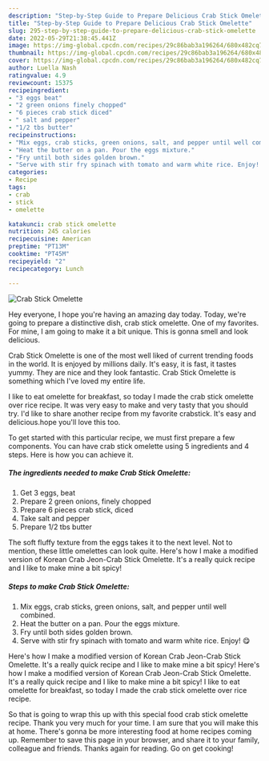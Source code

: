 ```yaml
---
description: "Step-by-Step Guide to Prepare Delicious Crab Stick Omelette"
title: "Step-by-Step Guide to Prepare Delicious Crab Stick Omelette"
slug: 295-step-by-step-guide-to-prepare-delicious-crab-stick-omelette
date: 2022-05-29T21:38:45.441Z
image: https://img-global.cpcdn.com/recipes/29c86bab3a196264/680x482cq70/crab-stick-omelette-recipe-main-photo.jpg
thumbnail: https://img-global.cpcdn.com/recipes/29c86bab3a196264/680x482cq70/crab-stick-omelette-recipe-main-photo.jpg
cover: https://img-global.cpcdn.com/recipes/29c86bab3a196264/680x482cq70/crab-stick-omelette-recipe-main-photo.jpg
author: Luella Nash
ratingvalue: 4.9
reviewcount: 15375
recipeingredient:
- "3 eggs beat"
- "2 green onions finely chopped"
- "6 pieces crab stick diced"
- " salt and pepper"
- "1/2 tbs butter"
recipeinstructions:
- "Mix eggs, crab sticks, green onions, salt, and pepper until well combined."
- "Heat the butter on a pan. Pour the eggs mixture."
- "Fry until both sides golden brown."
- "Serve with stir fry spinach with tomato and warm white rice. Enjoy! 😋"
categories:
- Recipe
tags:
- crab
- stick
- omelette

katakunci: crab stick omelette 
nutrition: 245 calories
recipecuisine: American
preptime: "PT13M"
cooktime: "PT45M"
recipeyield: "2"
recipecategory: Lunch

---
```



![Crab Stick Omelette](https://img-global.cpcdn.com/recipes/29c86bab3a196264/680x482cq70/crab-stick-omelette-recipe-main-photo.jpg)

Hey everyone, I hope you're having an amazing day today. Today, we're going to prepare a distinctive dish, crab stick omelette. One of my favorites. For mine, I am going to make it a bit unique. This is gonna smell and look delicious.

Crab Stick Omelette is one of the most well liked of current trending foods in the world. It is enjoyed by millions daily. It's easy, it is fast, it tastes yummy. They are nice and they look fantastic. Crab Stick Omelette is something which I've loved my entire life.

I like to eat omelette for breakfast, so today I made the crab stick omelette over rice recipe. It was very easy to make and very tasty that you should try. I&#39;d like to share another recipe from my favorite crabstick. It&#39;s easy and delicious.hope you&#39;ll love this too.


To get started with this particular recipe, we must first prepare a few components. You can have crab stick omelette using 5 ingredients and 4 steps. Here is how you can achieve it.

<!--inarticleads1-->

##### The ingredients needed to make Crab Stick Omelette:

1. Get 3 eggs, beat
1. Prepare 2 green onions, finely chopped
1. Prepare 6 pieces crab stick, diced
1. Take  salt and pepper
1. Prepare 1/2 tbs butter


The soft fluffy texture from the eggs takes it to the next level. Not to mention, these little omelettes can look quite. Here&#39;s how I make a modified version of Korean Crab Jeon-Crab Stick Omelette. It&#39;s a really quick recipe and I like to make mine a bit spicy! 

<!--inarticleads2-->

##### Steps to make Crab Stick Omelette:

1. Mix eggs, crab sticks, green onions, salt, and pepper until well combined.
1. Heat the butter on a pan. Pour the eggs mixture.
1. Fry until both sides golden brown.
1. Serve with stir fry spinach with tomato and warm white rice. Enjoy! 😋


Here&#39;s how I make a modified version of Korean Crab Jeon-Crab Stick Omelette. It&#39;s a really quick recipe and I like to make mine a bit spicy! Here&#39;s how I make a modified version of Korean Crab Jeon-Crab Stick Omelette. It&#39;s a really quick recipe and I like to make mine a bit spicy! I like to eat omelette for breakfast, so today I made the crab stick omelette over rice recipe. 

So that is going to wrap this up with this special food crab stick omelette recipe. Thank you very much for your time. I am sure that you will make this at home. There's gonna be more interesting food at home recipes coming up. Remember to save this page in your browser, and share it to your family, colleague and friends. Thanks again for reading. Go on get cooking!
